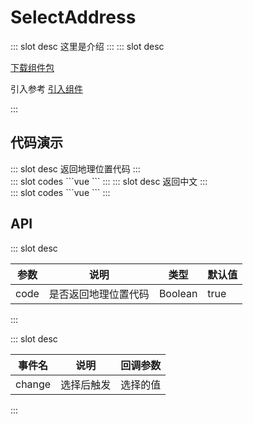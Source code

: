 # SelectAddress

<ContainerBox title="介绍">
::: slot desc
这里是介绍
:::
</ContainerBox>

<ContainerBox title="下载并引入">
::: slot desc

[下载组件包](https://gitee.com/lengyibai/component-package/raw/master/LibSelectAddress.zip)

引入参考 [引入组件](/Components/Base/start.html#引入组件)

:::
</ContainerBox>

## 代码演示

<ContainerBox title="基础用法">
::: slot desc
返回地理位置代码
:::

<div class="demoBox">
<Dynamic-SelectAddress-demo-index-a />
</div>

<ShowCode>
::: slot codes
```vue
<template>
  <div class="LibSelectAddress">
    <Dynamic-SelectAddress-index v-model="code" />
    <h1>{{ code }}</h1>
  </div>
</template>
<script>
export default {
  data() {
    return {
      code: ["510000", "510100", "510107"],
    };
  },
};
</script>
```
:::
</ShowCode>
</ContainerBox>

<ContainerBox title="返回中文">
::: slot desc
返回中文
:::

<div class="demoBox">
<Dynamic-SelectAddress-demo-index-b />
</div>

<ShowCode>
::: slot codes
```vue
<template>
  <div class="LibSelectAddress">
    <Dynamic-SelectAddress-index
      v-model="chinese"
      @change="change"
      :code="false"
    />
    <h1>{{ chinese }}</h1>
  </div>
</template>
<script>
export default {
  data() {
    return {
      chinese: ["四川省", "自贡市", "自流井区"],
    };
  },
};
</script>
```
:::
</ShowCode>
</ContainerBox>

## API

<ContainerBox title="Props">
::: slot desc

| 参数 | 说明                 | 类型    | 默认值 |
| ---- | -------------------- | ------- | ------ |
| code | 是否返回地理位置代码 | Boolean | true   |

:::
</ContainerBox>

<ContainerBox title="Events">
::: slot desc

| 事件名 | 说明       | 回调参数 |
| ------ | ---------- | -------- |
| change | 选择后触发 | 选择的值 |

:::
</ContainerBox>
